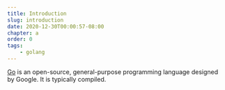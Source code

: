 ```yaml
---
title: Introduction
slug: introduction
date: 2020-12-30T00:00:57-08:00
chapter: a
order: 0
tags:
    - golang
---
```


[Go](https://golang.org/) is an open-source, general-purpose programming language designed by Google. It is typically compiled.
